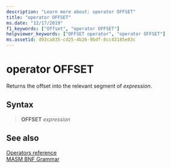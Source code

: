 ```yaml
---
description: "Learn more about: operator OFFSET"
title: "operator OFFSET"
ms.date: "12/17/2019"
f1_keywords: ["Offset", "operator OFFSET"]
helpviewer_keywords: ["OFFSET operator", "operator OFFSET"]
ms.assetid: d93ca835-cd25-4b26-9bdf-8cc43185e03c
---
```

# operator OFFSET

Returns the offset into the relevant segment of *expression*.

## Syntax

> **OFFSET** *expression*

## See also

[Operators reference](operators-reference.md)\
[MASM BNF Grammar](masm-bnf-grammar.md)
